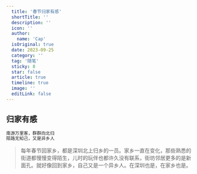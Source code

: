 ```yaml
---
  title: '春节归家有感'
  shortTitle: ''
  description: ''
  icon: ''
  author:
    name: 'Cap'
  isOriginal: true
  date: 2023-09-25
  category: ''
  tag: '随笔'
  sticky: 8
  star: false
  article: true
  timeline: true
  image: ''
  editLink: false
---
```


## 归家有感

```html
南游万里客，群群向北归  
陌路无知己，又是异乡人
```

> 每年春节回家乡，都是深圳北上归乡的一员。家乡一直在变化，那些熟悉的街道都慢慢变得陌生，儿时的玩伴也都许久没有联系，街坊邻居更多的是新面孔。就好像回到家乡，自己又是一个异乡人。在深圳也是，在家乡也是。
